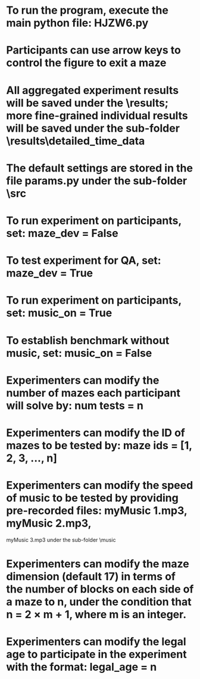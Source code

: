 # To run the program, execute the main python file: HJZW6.py

# Participants can use arrow keys to control the figure to exit a maze

# All aggregated experiment results will be saved under the \results; more fine-grained individual results will be saved under the sub-folder \results\detailed_time_data

# The default settings are stored in the file params.py under the sub-folder \src

# To run experiment on participants, set: maze_dev = False
# To test experiment for QA, set: maze_dev = True

# To run experiment on participants, set: music_on = True
# To establish benchmark without music, set: music_on = False

# Experimenters can modify the number of mazes each participant will solve by: num tests = n

# Experimenters can modify the ID of mazes to be tested by: maze ids = [1, 2, 3, ..., n]

# Experimenters can modify the speed of music to be tested by providing pre-recorded files: myMusic 1.mp3, myMusic 2.mp3,
myMusic 3.mp3 under the sub-folder \music

# Experimenters can modify the maze dimension (default 17) in terms of the number of blocks on each side of a maze to n, under the condition that n = 2 × m + 1, where m is an integer.

# Experimenters can modify the legal age to participate in the experiment with the format: legal_age = n